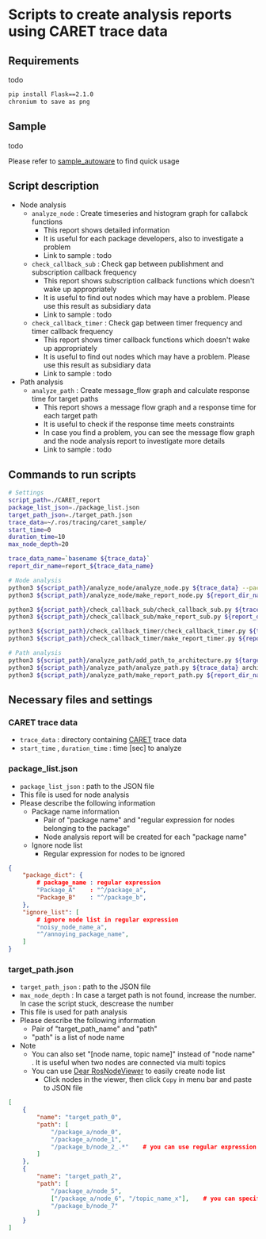# Scripts to create analysis reports using CARET trace data

## Requirements

todo

```sh
pip install Flask==2.1.0
chronium to save as png
```

## Sample

todo

Please refer to [sample_autoware](./sample_autoware) to find quick usage


## Script description

- Node analysis
    - `analyze_node` : Create timeseries and histogram graph for callabck functions
        - This report shows detailed information
        - It is useful for each package developers, also to investigate a problem
        - Link to sample : todo
    - `check_callback_sub` : Check gap between publishment and subscription callback frequency
        - This report shows subscription callback functions which doesn't wake up appropriately
        - It is useful to find out nodes which may have a problem. Please use this result as subsidiary data
        - Link to sample : todo
    - `check_callback_timer` : Check gap between timer frequency and timer callback frequency
        - This report shows timer callback functions which doesn't wake up appropriately
        - It is useful to find out nodes which may have a problem. Please use this result as subsidiary data
        - Link to sample : todo
- Path analysis
    - `analyze_path` : Create message_flow graph and calculate response time for target paths
        - This report shows a message flow graph and a response time for each target path
        - It is useful to check if the response time meets constraints
        - In case you find a problem, you can see the message flow graph and the node analysis report to investigate more details
        - Link to sample : todo

## Commands to run scripts

```sh
# Settings
script_path=./CARET_report
package_list_json=./package_list.json
target_path_json=./target_path.json
trace_data=~/.ros/tracing/caret_sample/
start_time=0
duration_time=10
max_node_depth=20

trace_data_name=`basename ${trace_data}`
report_dir_name=report_${trace_data_name}

# Node analysis
python3 ${script_path}/analyze_node/analyze_node.py ${trace_data} --package_list_json=${package_list_json} -s ${start_time} -d ${duration_time} -f -v
python3 ${script_path}/analyze_node/make_report_node.py ${report_dir_name}

python3 ${script_path}/check_callback_sub/check_callback_sub.py ${trace_data} -s ${start_time} -d ${duration_time} -f -v
python3 ${script_path}/check_callback_sub/make_report_sub.py ${report_dir_name}

python3 ${script_path}/check_callback_timer/check_callback_timer.py ${trace_data} -s ${start_time} -d ${duration_time} -f -v
python3 ${script_path}/check_callback_timer/make_report_timer.py ${report_dir_name}

# Path analysis
python3 ${script_path}/analyze_path/add_path_to_architecture.py ${target_path_json} --trace_data=${trace_data} --max_node_depth=${max_node_depth} -v
python3 ${script_path}/analyze_path/analyze_path.py ${trace_data} architecture_path.yaml -s ${start_time} -d ${duration_time} -f -v
python3 ${script_path}/analyze_path/make_report_path.py ${report_dir_name}
```

## Necessary files and settings

### CARET trace data

- `trace_data` : directory containing [CARET](https://github.com/tier4/caret) trace data
- `start_time` , `duration_time` : time [sec] to analyze

### package_list.json

- `package_list_json` : path to the JSON file
- This file is used for node analysis
- Please describe the following information
    - Package name information
        - Pair of "package name" and "regular expression for nodes belonging to the package"
        - Node analysis report will be created for each "package name"
    - Ignore node list
        - Regular expression for nodes to be ignored

```json:package_list.json
{
    "package_dict": {
        # package_name : regular expression
        "Package_A"    : "^/package_a",
        "Package_B"    : "^/package_b",
    },
    "ignore_list": [
        # ignore node list in regular expression
        "noisy_node_name_a",
        "^/annoying_package_name",
    ]
}
```

### target_path.json

- `target_path_json` : path to the JSON file
- `max_node_depth` : In case a target path is not found, increase the number. In case the script stuck, descrease the number
- This file is used for path analysis
- Please describe the following information
    - Pair of "target_path_name" and "path"
    - "path" is a list of node name
- Note
    - You can also set "[node name, topic name]" instead of "node name" . It is useful when two nodes are connected via multi topics
    - You can use [Dear RosNodeViewer](https://github.com/takeshi-iwanari/dear_ros_node_viewer) to easily create node list
        - Click nodes in the viewer, then click `Copy` in menu bar and paste to JSON file

```json:target_path.json
[
    {
        "name": "target_path_0",
        "path": [
            "/package_a/node_0",
            "/package_a/node_1",
            "/package_b/node_2_.*"    # you can use regular expression
        ]
    },
    {
        "name": "target_path_2",
        "path": [
            "/package_a/node_5",
            ["/package_a/node_6", "/topic_name_x"],    # you can specify pair of node name and topic name
            "/package_b/node_7"
        ]
    }
]
